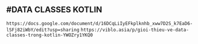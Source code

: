 #DATA CLASSES KOTLIN 
----
`https://docs.google.com/document/d/16DCqLiIyEFkplknhb_xww7D2S_k7EaD6-lSFj82iWbY/edit?usp=sharing`
`https://viblo.asia/p/gioi-thieu-ve-data-classes-trong-kotlin-YWOZry1YKQ0`
